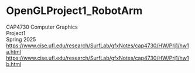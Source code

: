 # OpenGLProject1_RobotArm
CAP4730 Computer Graphics  
Project1  
Spring 2025  
https://www.cise.ufl.edu/research/SurfLab/gfxNotes/cap4730/HW/Prj1/hw1a.html  
https://www.cise.ufl.edu/research/SurfLab/gfxNotes/cap4730/HW/Prj1/hw1b.html

